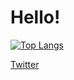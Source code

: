 # Hello!

[![Top Langs](https://github-readme-stats.vercel.app/api/top-langs/?username=Fidio-lp2&layout=compact&theme=blue-green)](https://github.com/anuraghazra/github-readme-stats)

[Twitter](https://twitter.com/underthe229004)
